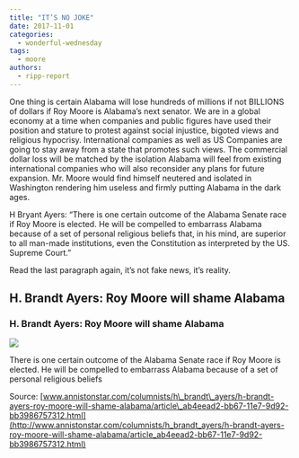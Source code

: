 ```yaml
---
title: "IT’S NO JOKE"
date: 2017-11-01
categories: 
  - wonderful-wednesday
tags: 
  - moore
authors: 
  - ripp-report
---
```


One thing is certain Alabama will lose hundreds of millions if not BILLIONS of dollars if Roy Moore is Alabama’s next senator. We are in a global economy at a time when companies and public figures have used their position and stature to protest against social injustice, bigoted views and religious hypocrisy. International companies as well as US Companies are going to stay away from a state that promotes such views. The commercial dollar loss will be matched by the isolation Alabama will feel from existing international companies who will also reconsider any plans for future expansion. Mr. Moore would find himself neutered and isolated in Washington rendering him useless and firmly putting Alabama in the dark ages.

H Bryant Ayers: “There is one certain outcome of the Alabama Senate race if Roy Moore is elected. He will be compelled to embarrass Alabama because of a set of personal religious beliefs that, in his mind, are superior to all man-made institutions, even the Constitution as interpreted by the US. Supreme Court.”

Read the last paragraph again, it’s not fake news, it’s reality.

<div class="link-preview">

## H. Brandt Ayers: Roy Moore will shame Alabama

### H. Brandt Ayers: Roy Moore will shame Alabama

![](https://cdn.rippreport.com/wp-content/uploads/2017/11/59cae99569c0a.image.jpg?crop=1070%2C553%2C39%2C14&resize=1070%2C553&order=crop%2Cresize)

There is one certain outcome of the Alabama Senate race if Roy Moore is elected. He will be compelled to embarrass Alabama because of a set of personal religious beliefs

Source: [www.annistonstar.com/columnists/h\_brandt\_ayers/h-brandt-ayers-roy-moore-will-shame-alabama/article\_ab4eead2-bb67-11e7-9d92-bb3986757312.html](http://www.annistonstar.com/columnists/h_brandt_ayers/h-brandt-ayers-roy-moore-will-shame-alabama/article_ab4eead2-bb67-11e7-9d92-bb3986757312.html)

</div>